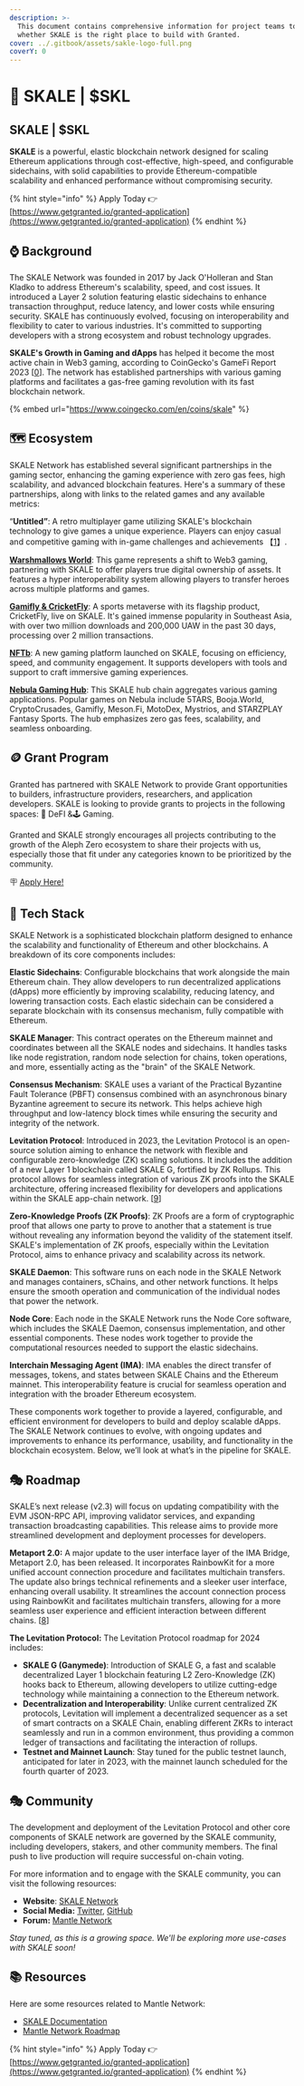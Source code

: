 ```yaml
---
description: >-
  This document contains comprehensive information for project teams to know
  whether SKALE is the right place to build with Granted.
cover: ../.gitbook/assets/sakle-logo-full.png
coverY: 0
---
```


# 🐬 SKALE | $SKL

## SKALE | $SKL&#x20;

**SKALE** is a powerful, elastic blockchain network designed for scaling Ethereum applications through cost-effective, high-speed, and configurable sidechains, with solid capabilities to provide Ethereum-compatible scalability and enhanced performance without compromising security.

{% hint style="info" %}
Apply Today 👉 [https://www.getgranted.io/granted-application](https://www.getgranted.io/granted-application)
{% endhint %}

## ⌚️ Background

The SKALE Network was founded in 2017 by Jack O'Holleran and Stan Kladko to address Ethereum's scalability, speed, and cost issues. It introduced a Layer 2 solution featuring elastic sidechains to enhance transaction throughput, reduce latency, and lower costs while ensuring security. SKALE has continuously evolved, focusing on interoperability and flexibility to cater to various industries. It's committed to supporting developers with a strong ecosystem and robust technology upgrades.

**SKALE's Growth in Gaming and dApps** has helped it become the most active chain in Web3 gaming, according to CoinGecko's GameFi Report 2023 \[[0](https://www.coingecko.com/research/publications/gamefi-report-2023)]. The network has established partnerships with various gaming platforms and facilitates a gas-free gaming revolution with its fast blockchain network.

{% embed url="https://www.coingecko.com/en/coins/skale" %}

## 🗺️ Ecosystem

SKALE Network has established several significant partnerships in the gaming sector, enhancing the gaming experience with zero gas fees, high scalability, and advanced blockchain features. Here's a summary of these partnerships, along with links to the related games and any available metrics:

“**Untitled”**: A retro multiplayer game utilizing SKALE's blockchain technology to give games a unique experience. Players can enjoy casual and competitive gaming with in-game challenges and achievements 【[1](https://skale.space/blog/skales-march-2023-recap-building-a-stronger-skaleverse-with-fresh-partnerships-and-exciting-events)】.

[**Warshmallows World**](https://skale.space/blog/skales-march-2023-recap-building-a-stronger-skaleverse-with-fresh-partnerships-and-exciting-events): This game represents a shift to Web3 gaming, partnering with SKALE to offer players true digital ownership of assets. It features a hyper interoperability system allowing players to transfer heroes across multiple platforms and games.

[**Gamifly & CricketFly**](https://skale.space/blog/skale-q3-ecosystem-recap-the-biggest-period-of-growth-in-skales-history): A sports metaverse with its flagship product, CricketFly, live on SKALE. It's gained immense popularity in Southeast Asia, with over two million downloads and 200,000 UAW in the past 30 days, processing over 2 million transactions.

[**NFTb**](https://skale.space/blog/leveling-up-the-web3-gaming-nftb-launches-new-gaming-platform-on-skale): A new gaming platform launched on SKALE, focusing on efficiency, speed, and community engagement. It supports developers with tools and support to craft immersive gaming experiences.

[**Nebula Gaming Hub**](https://skale.space/blog/navigating-the-skaleverse-exploring-the-nebula-gaming-hub): This SKALE hub chain aggregates various gaming applications. Popular games on Nebula include 5TARS, Booja.World, CryptoCrusades, Gamifly, Meson.Fi, MotoDex, Mystrios, and STARZPLAY Fantasy Sports. The hub emphasizes zero gas fees, scalability, and seamless onboarding.

## 🪙 Grant Program

Granted has partnered with SKALE Network to provide Grant opportunities to builders, infrastructure providers, researchers, and application developers. SKALE is looking to provide grants to projects in the following spaces: 💸 DeFI &🕹️ Gaming.

Granted and SKALE strongly encourages all projects contributing to the growth of the Aleph Zero ecosystem to share their projects with us, especially those that fit under any categories known to be prioritized by the community.&#x20;

🪧 [Apply Here! ](https://www.getgranted.io/granted-application)

## 🧱 Tech Stack

SKALE Network is a sophisticated blockchain platform designed to enhance the scalability and functionality of Ethereum and other blockchains. A breakdown of its core components includes:

**Elastic Sidechains**: Configurable blockchains that work alongside the main Ethereum chain. They allow developers to run decentralized applications (dApps) more efficiently by improving scalability, reducing latency, and lowering transaction costs. Each elastic sidechain can be considered a separate blockchain with its consensus mechanism, fully compatible with Ethereum.

**SKALE Manager**: This contract operates on the Ethereum mainnet and coordinates between all the SKALE nodes and sidechains. It handles tasks like node registration, random node selection for chains, token operations, and more, essentially acting as the "brain" of the SKALE Network.

**Consensus Mechanism**: SKALE uses a variant of the Practical Byzantine Fault Tolerance (PBFT) consensus combined with an asynchronous binary Byzantine agreement to secure its network. This helps achieve high throughput and low-latency block times while ensuring the security and integrity of the network.

**Levitation Protocol**: Introduced in 2023, the Levitation Protocol is an open-source solution aiming to enhance the network with flexible and configurable zero-knowledge (ZK) scaling solutions. It includes the addition of a new Layer 1 blockchain called SKALE G, fortified by ZK Rollups. This protocol allows for seamless integration of various ZK proofs into the SKALE architecture, offering increased flexibility for developers and applications within the SKALE app-chain network. \[[9](https://blog.stakin.com/skales-impact-on-the-future-of-blockchain-and-web3/)]

**Zero-Knowledge Proofs (ZK Proofs)**: ZK Proofs are a form of cryptographic proof that allows one party to prove to another that a statement is true without revealing any information beyond the validity of the statement itself. SKALE's implementation of ZK proofs, especially within the Levitation Protocol, aims to enhance privacy and scalability across its network.

**SKALE Daemon**: This software runs on each node in the SKALE Network and manages containers, sChains, and other network functions. It helps ensure the smooth operation and communication of the individual nodes that power the network.

**Node Core**: Each node in the SKALE Network runs the Node Core software, which includes the SKALE Daemon, consensus implementation, and other essential components. These nodes work together to provide the computational resources needed to support the elastic sidechains.

**Interchain Messaging Agent (IMA)**: IMA enables the direct transfer of messages, tokens, and states between SKALE Chains and the Ethereum mainnet. This interoperability feature is crucial for seamless operation and integration with the broader Ethereum ecosystem.

These components work together to provide a layered, configurable, and efficient environment for developers to build and deploy scalable dApps. The SKALE Network continues to evolve, with ongoing updates and improvements to enhance its performance, usability, and functionality in the blockchain ecosystem. Below, we’ll look at what’s in the pipeline for SKALE.

## 🎭 Roadmap

SKALE’s next release (v2.3) will focus on updating compatibility with the EVM JSON-RPC API, improving validator services, and expanding transaction broadcasting capabilities. This release aims to provide more streamlined development and deployment processes for developers.

**Metaport 2.0:** A major update to the user interface layer of the IMA Bridge, Metaport 2.0, has been released. It incorporates RainbowKit for a more unified account connection procedure and facilitates multichain transfers. The update also brings technical refinements and a sleeker user interface, enhancing overall usability. It streamlines the account connection process using RainbowKit and facilitates multichain transfers, allowing for a more seamless user experience and efficient interaction between different chains. \[[8](https://skale.space/blog/skale-q3-2023-engineering-update)]

**The Levitation Protocol:** The Levitation Protocol roadmap for 2024 includes:

* **SKALE G (Ganymede)**: Introduction of SKALE G, a fast and scalable decentralized Layer 1 blockchain featuring L2 Zero-Knowledge (ZK) hooks back to Ethereum, allowing developers to utilize cutting-edge technology while maintaining a connection to the Ethereum network.
* **Decentralization and Interoperability**: Unlike current centralized ZK protocols, Levitation will implement a decentralized sequencer as a set of smart contracts on a SKALE Chain, enabling different ZKRs to interact seamlessly and run in a common environment, thus providing a common ledger of transactions and facilitating the interaction of rollups.
* **Testnet and Mainnet Launch**: Stay tuned for the public testnet launch, anticipated for later in 2023, with the mainnet launch scheduled for the fourth quarter of 2023.

## 🎭 **Community**

The development and deployment of the Levitation Protocol and other core components of SKALE network are governed by the SKALE community, including developers, stakers, and other community members. The final push to live production will require successful on-chain voting.

For more information and to engage with the SKALE community, you can visit the following resources:

* **Website**: [SKALE Network](https://skale.network/)
* **Social Media:** [Twitter](https://twitter.com/SkaleNetwork), [GitHub](https://github.com/skalenetwork)
* **Forum:** [Mantle Network](https://forum.mantlelsp.io)

_Stay tuned, as this is a growing space. We'll be exploring more use-cases with SKALE soon!_

## 📚 Resources

Here are some resources related to Mantle Network:

* [SKALE Documentation](https://docs.skale.network/)
* [Mantle Network Roadmap](https://docs.mantlelsp.io)

{% hint style="info" %}
Apply Today 👉 [https://www.getgranted.io/granted-application](https://www.getgranted.io/granted-application)
{% endhint %}

